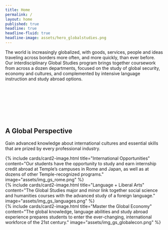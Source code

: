 ```yaml
---
title: Home
permalink: /
layout: home
published: true
headline: true
headline-fluid: true
headline-image: assets/hero_globalstudies.png
---
```

The world is increasingly globalized, with goods, services, people and ideas traveling across borders more often, and more quickly, than ever before. Our interdisciplinary Global Studies program brings together coursework from across a dozen departments, focused on the study of global security, economy and cultures, and complemented by intensive language instruction and study abroad options.

<br><br><br><br><br><br>

## A Global Perspective

Gain advanced knowledge about international cultures and essential skills that are prized by every professional industry.

<div class="row">
<div class="col m12 l4">{% include cards/card2-image.html title="International Opportunities" content="Our students have the opportunity to study and earn internship credit abroad at Temple’s campuses in Rome and Japan, as well as at dozens of other Temple-recognized programs." image="assets/img_gs_rome.png" %}</div>
<div class="col m12 l4">{% include cards/card2-image.html title="Language + Liberal Arts" content="The Global Studies major and minor link together social science and humanities courses with the advanced study of a foreign language." image="assets/img_gs_languages.png" %}</div>
<div class="col m12 l4">{% include cards/card2-image.html title="Master the Global Economy" content="The global knowledge, language abilities and study abroad experience prepares students to enter the ever-changing, international workforce of the 21st century." image="assets/img_gs_globalecon.png" %}</div>
</div>